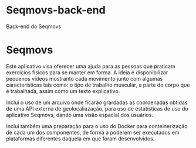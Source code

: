 # Seqmovs-back-end
Back-end do Seqmovs
# Seqmovs
Este aplicativo visa oferecer uma ajuda para as pessoas que praticam exercícios físicos para se manter em forma.
A ideia é disponibilizar pequenos vídeos mostranto cada movimento junto com algumas características tais como: o tipo de trabalho muscular, a parte do corpo que é trabalhada, assim como um texto explicativo.

Inclui o uso de um arquivo onde ficarão grardadas as coordenadas obtidas de uma API externa de geolocaliazação, para uso de estatísticas de uso do aplicativo Seqmovs, dando uma visão espacial dos usuários. 

Inclui também uma preparação para o uso do Docker para conteinerização de cada um dos componentes, de forma a poderem ser executados em plataformas diferentes daquela em que foram desenvolvidos.
